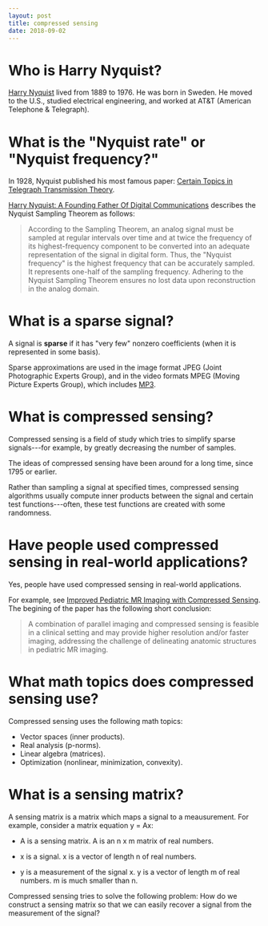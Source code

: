 ```yaml
---
layout: post
title: compressed sensing
date: 2018-09-02
---
```


# Who is Harry Nyquist?

[Harry Nyquist](https://www.electronicdesign.com/digital-ics/harry-nyquist-founding-father-digital-communications) lived from 1889 to 1976. He was born in Sweden. He moved to the U.S., studied electrical engineering, and worked at AT&T (American Telephone & Telegraph).

# What is the "Nyquist rate" or "Nyquist frequency?"

In 1928, Nyquist published his most famous paper: [Certain Topics in Telegraph Transmission Theory](https://monoskop.org/images/2/2e/Nyquist_Harry_1928_Certain_Topics_in_Telegraph_Transmission_Theory.pdf). 

[Harry Nyquist: A Founding Father Of Digital Communications](https://www.electronicdesign.com/digital-ics/harry-nyquist-founding-father-digital-communications) describes the Nyquist Sampling Theorem as follows:

> According to the Sampling Theorem, an analog signal must be sampled at regular intervals over time and at twice the frequency of its highest-frequency component to be converted into an adequate representation of the signal in digital form. Thus, the "Nyquist frequency" is the highest frequency that can be accurately sampled. It represents one-half of the sampling frequency. Adhering to the Nyquist Sampling Theorem ensures no lost data upon reconstruction in the analog domain.

# What is a sparse signal?

A signal is __sparse__ if it has "very few" nonzero coefficients (when it is represented in some basis).

Sparse approximations are used in the image format JPEG (Joint Photographic Experts Group), and in the video formats MPEG (Moving Picture Experts Group), which includes [MP3](https://www.loc.gov/preservation/digital/formats/fdd/fdd000012.shtml).

# What is compressed sensing?

Compressed sensing is a field of study which tries to simplify sparse signals---for example, by greatly decreasing the number of samples.

The ideas of compressed sensing have been around for a long time, since 1795 or earlier.

Rather than sampling a signal at specified times, compressed sensing algorithms usually compute inner products between the signal and certain test functions---often, these test functions are created with some randomness.

# Have people used compressed sensing in real-world applications?

Yes, people have used compressed sensing in real-world applications.

For example, see [Improved Pediatric MR Imaging with Compressed Sensing](https://pubs.rsna.org/doi/10.1148/radiol.10091218). The begining of the paper has the following short conclusion:

> A combination of parallel imaging and compressed sensing is feasible in a clinical setting and may provide higher resolution and/or faster imaging, addressing the challenge of delineating anatomic structures in pediatric MR imaging.

# What math topics does compressed sensing use?

Compressed sensing uses the following math topics:

* Vector spaces (inner products).
* Real analysis (p-norms).
* Linear algebra (matrices).
* Optimization (nonlinear, minimization, convexity).

# What is a sensing matrix?

A sensing matrix is a matrix which maps a signal to a meausurement. For example, consider a matrix equation y = Ax:

* A is a sensing matrix. A is an n x m matrix of real numbers.

* x is a signal. x is a vector of length n of real numbers.

* y is a measurement of the signal x. y is a vector of length m of real numbers. m is much smaller than n.

Compressed sensing tries to solve the following problem: How do we construct a sensing matrix so that we can easily recover a signal from the measurement of the signal?
